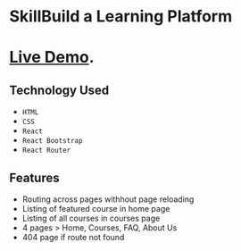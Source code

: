 # SkillBuild a Learning Platform

# [Live Demo](https://skillbuild-jobayer.netlify.app/home).

## Technology Used

- `HTML`
- `CSS`
- `React`
- `React Bootstrap`
- `React Router`

## Features

- Routing across pages withhout page reloading
- Listing of featured course in home page
- Listing of all courses in courses page
- 4 pages > Home, Courses, FAQ, About Us
- 404 page if route not found
